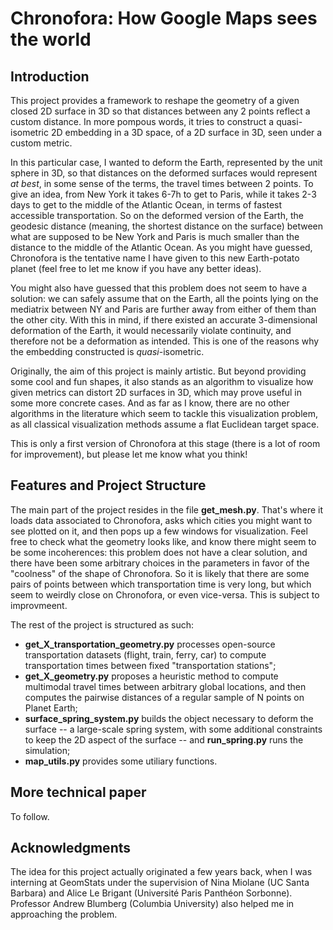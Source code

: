 # Chronofora: How Google Maps sees the world

## Introduction

This project provides a framework to reshape the geometry of a given closed 2D surface in 3D so that distances between any 2 points reflect a custom distance. In more pompous words, it tries to construct a quasi-isometric 2D embedding in a 3D space, of a 2D surface in 3D, seen under a custom metric.

In this particular case, I wanted to deform the Earth, represented by the unit sphere in 3D, so that distances on the deformed surfaces would represent _at best_, in some sense of the terms, the travel times between 2 points. To give an idea, from New York it takes 6-7h to get to Paris, while it takes 2-3 days to get to the middle of the Atlantic Ocean, in terms of fastest accessible transportation. So on the deformed version of the Earth, the geodesic distance (meaning, the shortest distance on the surface) between what are supposed to be New York and Paris is much smaller than the distance to the middle of the Atlantic Ocean. As you might have guessed, Chronofora is the tentative name I have given to this new Earth-potato planet (feel free to let me know if you have any better ideas).

You might also have guessed that this problem does not seem to have a solution: we can  safely assume that on the Earth, all the points lying on the mediatrix between NY and Paris are further away from either of them than the other city. With this in mind, if there existed an accurate 3-dimensional deformation of the Earth, it would necessarily violate continuity, and therefore not be a deformation as intended. This is one of the reasons why the embedding constructed is _quasi_-isometric.

Originally, the aim of this project is mainly artistic. But beyond providing some cool and fun shapes, it also stands as an algorithm to visualize how given metrics can distort 2D surfaces in 3D, which may prove useful in some more concrete cases. And as far as I know, there are no other algorithms in the literature which seem to tackle this visualization problem, as all classical visualization methods assume a flat Euclidean target space.

This is only a first version of Chronofora at this stage (there is a lot of room for improvement), but please let me know what you think!

## Features and Project Structure

The main part of the project resides in the file __get_mesh.py__. That's where it loads data associated to Chronofora, asks which cities you might want to see plotted on it, and then pops up a few windows for visualization. Feel free to check what the geometry looks like, and know there might seem to be some incoherences: this problem does not have a clear solution, and there have been some arbitrary choices in the parameters in favor of the "coolness" of the shape of Chronofora. So it is likely that there are some  pairs of points between which transportation time is very long, but which seem to weirdly close on Chronofora, or even vice-versa. This is subject to improvmeent.

The rest of the project is structured as such:
- __get_X_transportation_geometry.py__ processes open-source transportation datasets (flight, train, ferry, car) to compute transportation times between fixed "transportation stations";
- __get_X_geometry.py__ proposes a heuristic method to compute multimodal travel times between arbitrary global locations, and then computes the pairwise distances of a regular sample of N points on Planet Earth;
- __surface_spring_system.py__ builds the object necessary to deform the surface -- a large-scale spring system, with some additional constraints to keep the 2D aspect of the surface -- and __run_spring.py__ runs the simulation;
- __map_utils.py__ provides some utiliary functions.

## More technical paper

To follow.

## Acknowledgments

The idea for this project actually originated a few years back, when I was interning at GeomStats under the supervision of Nina Miolane (UC Santa Barbara) and Alice Le Brigant (Université Paris Panthéon Sorbonne). Professor Andrew Blumberg (Columbia University) also helped me in approaching the problem. 


